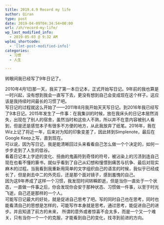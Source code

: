 ```yaml
---
title: 2019.4.9 Record my life
author: Qiran
type: post
date: 2019-04-09T04:34:54+00:00
url: /zh/record-my-life/
wp_last_modified_info:
  - 2019-05-03 @ 9:32 AM
wplmi_shortcode:
  - '[lmt-post-modified-info]'
categories:
  - 习惯
  - 人生

---
```

<p class="has-background has-primary-background-color">
  转眼间我已经写了9年日记了。
</p>

2010年4月1日那一天，我买了第一本日记本，正式开始写日记。9年前的我也算是一时兴起，没有想到我会一直写下去，更没有想到自己会变成现在这个样子。这应该是我持续时间最长的习惯了吧。  
写日记的过程就这么开始了——2011年8月我开始天天写日记。到2016年我已经写了9本日记。2015年发生了一件事：在我集训的时候，放在我床头的日记本居然消失，出现在了别人的宿舍，虽然当时和这些人不熟，所以并不在意内容被别人看到，但是还是感觉本子有很多不方便的地方，从此我放弃了纸笔。2016年，我在Wiz上记了将近一年，后来对为知的印象变差了，因此转到Simplenote，最后在Google Keep上写，直到现在。  
可以说，因为写日记，我是能清晰回过头来看看自己怎么做一个个决定的，如何一步步走到了人生的低谷。  
看着日记本上字迹的变化、扭曲的鬼画符到奇怪的符号，被沾染上的污渍到连自己现在也看不懂的篆书，就似乎看到了自己从幻想和憧憬到痛苦与抗争、最后对现实麻木的过程。当我看到我重新用简单的文字组织自己的语言的时候，我似乎已经成长了，但是剥去中二的外壳后，还是那个面对镜子，感到羞愧的自己。  
因为这9年养成了这样一个习惯，我发现时间转瞬即逝，但是当你一直处于一个状态，一直做一件事之后，你会发现你会安于那种状态、习惯做一件事，以至于时光飞逝，自己还是那样的一个人。  
可能写日记最大的好处，就是促进自己思考了吧。写的同时自己也在思考，同时也能看清自己的思想是怎样的，可能写作本身就是思考。通过思考，能促进自己的进步。并且知道了前方的未来， 所谓的意外或者惊喜不会太多，而是一个又一个难关，只有当你一个一个的克服，才能看到自己的变化，找寻到前进的方向。